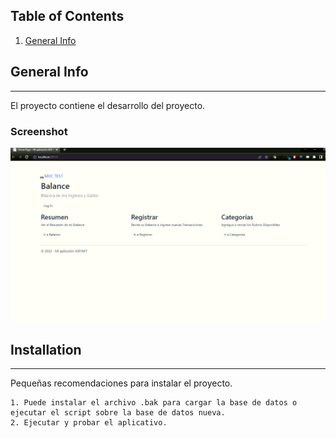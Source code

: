 ## Table of Contents
1. [General Info](#general-info)

## General Info
***
El proyecto contiene el desarrollo del proyecto.

### Screenshot
![Image text](Contenido/1.PNG)

## Installation
***
Pequeñas recomendaciones para instalar el proyecto. 
```
1. Puede instalar el archivo .bak para cargar la base de datos o ejecutar el script sobre la base de datos nueva.
2. Ejecutar y probar el aplicativo.

```
